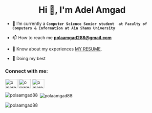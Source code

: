 <h1 align="center">Hi 👋, I'm Adel Amgad</h1>

- 🔭 I’m currently  a **`Computer Science Senior student 
    at Faculty of Computers & Information at Ain Shams University`**

- 📫 How to reach me **polaamgad288@gmail.com**

- 📄 Know about my experiences [MY RESUME](https://drive.google.com/file/d/19C9FthYY8mbEmVuiLI5M20DrLnl2yURO/view?usp=sharing).
- 🐼 Doing my best 


<h3 align="left">Connect with me:</h3>
<p align="left">
<a href="https://twitter.com/adel_aka_paula" target="blank"><img align="center" src="https://raw.githubusercontent.com/rahuldkjain/github-profile-readme-generator/master/src/images/icons/Social/twitter.svg" alt="omarelsherif010" height="30" width="40" /></a>
<a href="https://linkedin.com/in/adelamgad8" target="blank"><img align="center" src="https://raw.githubusercontent.com/rahuldkjain/github-profile-readme-generator/master/src/images/icons/Social/linked-in-alt.svg" alt="omarelsherif010" height="30" width="40" /></a>
<a href="https://www.facebook.com/dola.amgad/" target="blank"><img align="center" src="https://raw.githubusercontent.com/rahuldkjain/github-profile-readme-generator/master/src/images/icons/Social/facebook.svg" alt="omarelsherifpage" height="30" width="40" /></a>

</p>


<p><img align="left" src="https://github-readme-stats.vercel.app/api/top-langs?username=polaamgad88&show_icons=true&locale=en&layout=compact" alt="polaamgad88" /></p>

<p>&nbsp;<img align="center" src="https://github-readme-stats.vercel.app/api?username=polaamgad88&show_icons=true&locale=en" alt="polaamgad88" /></p>

<!-- <p><img align="center" src="https://github-readme-streak-stats.herokuapp.com/?user=polaamgad88&" alt="polaamgad88" /></p> -->

<p align="left"> <img src="https://komarev.com/ghpvc/?username=polaamgad88&label=Profile%20views&color=0e75b6&style=flat" alt="polaamgad88" /> </p>

